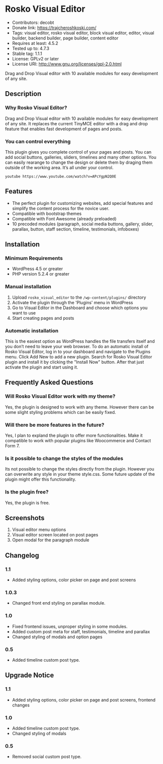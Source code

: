 # Rosko Visual Editor
* Contributors: decobt
* Donate link: https://trajcheroshkoski.com/
* Tags: visual editor, rosko visual editor, block visual editor, editor, visual builder, backend builder, page builder, content editor
* Requires at least: 4.5.2
* Tested up to: 4.7.3
* Stable tag: 1.1.1
* License: GPLv2 or later
* License URI: http://www.gnu.org/licenses/gpl-2.0.html

Drag and Drop Visual editor with 10 available modules for easy development of any site.

## Description

### Why Rosko Visual Editor?
Drag and Drop Visual editor with 10 available modules for easy development of any site. It replaces the current TinyMCE editor with a drag and drop feature that enables fast development of pages and posts.

### You can control everything
This plugin gives you complete control of your pages and posts. You can add social buttons, galleries, sliders, timelines and many other options. You can easily rearange to change the design or delete them by draging them outside of the working area. It’s all under your control.

```
youtube https://www.youtube.com/watch?v=APcYgpN2Q0E
```

## Features
* The perfect plugin for customizing websites, add special features and simplify the content process for the novice user.
* Compatible with bootstrap themes
* Compatible with Font Awesome (already preloaded)
* 10 precoded modules (paragraph, social media buttons, gallery, slider, parallax, button, staff section, timeline, testimonials, infoboxes)

## Installation

### Minimum Requirements
* WordPress 4.5 or greater
* PHP version 5.2.4 or greater

### Manual installation
1. Upload `rosko_visual_editor` to the `/wp-content/plugins/` directory
2. Activate the plugin through the 'Plugins' menu in WordPress
3. Go to Visual Editor in the Dashboard and choose which options you want to use
4. Start creating pages and posts

### Automatic installation
This is the easiest option as WordPress handles the file transfers itself and you don’t need to leave your web browser. To do an automatic install of Rosko Visual Editor, log in to your dashboard and navigate to the Plugins menu. Click Add New to add a new plugin. Search for Rosko Visual Editor plugin and install it by clicking the "Install Now" button. After that just activate the plugin and start using it.

## Frequently Asked Questions

### Will Rosko Visual Editor work with my theme?

Yes, the plugin is designed to work with any theme. However there can be some slight styling problems which can be easily fixed.

### Will there be more features in the future?

Yes, I plan to expland the plugin to offer more functionalities. Make it compatible to work with popular plugins like Woocommerce and Contact Form 7.

### Is it possible to change the styles of the modules

Its not possible to change the styles directly from the plugin. However you can overwrite any style in your theme style.css. Some future update of the plugin might offer this functionality.

### Is the plugin free?

Yes, the plugin is free.

## Screenshots

1. Visual editor menu options
2. Visual editor screen located on post pages
3. Open modal for the paragraph module

## Changelog
### 1.1
* Added styling options, color picker on page and post screens

### 1.0.3
* Changed front end styling on parallax module.

### 1.0
* Fixed frontend issues, unproper styling in some modules.
* Added custom post meta for staff, testimonials, timeline and parallax
* Changed styling of modals and option pages

### 0.5
* Added timeline custom post type.

## Upgrade Notice
### 1.1
* Added styling options, color picker on page and post screens, frontend changes

### 1.0
* Added timeline custom post type.
* Changed styling of modals

### 0.5
* Removed social custom post type.